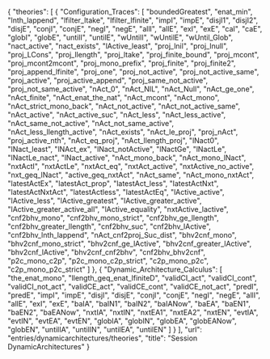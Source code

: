 {
    "theories": [
        {
            "Configuration_Traces": [
                "boundedGreatest",
                "enat_min",
                "lnth_lappend",
                "lfilter_ltake",
                "lfilter_lfinite",
                "impI",
                "impE",
                "disjI1",
                "disjI2",
                "disjE",
                "conjI",
                "conjE",
                "negI",
                "negE",
                "allI",
                "allE",
                "exI",
                "exE",
                "caI",
                "caE",
                "globI",
                "globE",
                "untilI",
                "untilE",
                "wUntilI",
                "wUntilE",
                "wUntil_Glob",
                "nact_active",
                "nact_exists",
                "lActive_least",
                "proj_lnil",
                "proj_lnull",
                "proj_LCons",
                "proj_llength",
                "proj_ltake",
                "proj_finite_bound",
                "proj_mcont",
                "proj_mcont2mcont",
                "proj_mono_prefix",
                "proj_finite",
                "proj_finite2",
                "proj_append_lfinite",
                "proj_one",
                "proj_not_active",
                "proj_not_active_same",
                "proj_active",
                "proj_active_append",
                "proj_same_not_active",
                "proj_not_same_active",
                "nAct_0",
                "nAct_NIL",
                "nAct_Null",
                "nAct_ge_one",
                "nAct_finite",
                "nAct_enat_the_nat",
                "nAct_mcont",
                "nAct_mono",
                "nAct_strict_mono_back",
                "nAct_not_active",
                "nAct_not_active_same",
                "nAct_active",
                "nAct_active_suc",
                "nAct_less",
                "nAct_less_active",
                "nAct_same_not_active",
                "nAct_not_same_active",
                "nAct_less_llength_active",
                "nAct_exists",
                "nAct_le_proj",
                "proj_nAct",
                "proj_active_nth",
                "nAct_eq_proj",
                "nAct_llength_proj",
                "lNact0",
                "lNact_least",
                "lNAct_ex",
                "lNact_notActive",
                "lNactGe",
                "lNactLe",
                "lNactLe_nact",
                "lNact_active",
                "nAct_mono_back",
                "nAct_mono_lNact",
                "nxtActI",
                "nxtActLe",
                "nxtAct_eq",
                "nxtAct_active",
                "nxtActive_no_active",
                "nxt_geq_lNact",
                "active_geq_nxtAct",
                "nAct_same",
                "nAct_mono_nxtAct",
                "latestActEx",
                "latestAct_prop",
                "latestAct_less",
                "latestActNxt",
                "latestActNxtAct",
                "latestActless",
                "latestActEq",
                "lActive_active",
                "lActive_less",
                "lActive_greatest",
                "lActive_greater_active",
                "lActive_greater_active_all",
                "lActive_equality",
                "nxtActive_lactive",
                "cnf2bhv_mono",
                "cnf2bhv_mono_strict",
                "cnf2bhv_ge_llength",
                "cnf2bhv_greater_llength",
                "cnf2bhv_suc",
                "cnf2bhv_lActive",
                "cnf2bhv_lnth_lappend",
                "nAct_cnf2proj_Suc_dist",
                "bhv2cnf_mono",
                "bhv2cnf_mono_strict",
                "bhv2cnf_ge_lActive",
                "bhv2cnf_greater_lActive",
                "bhv2cnf_lActive",
                "bhv2cnf_cnf2bhv",
                "cnf2bhv_bhv2cnf",
                "p2c_mono_c2p",
                "p2c_mono_c2p_strict",
                "c2p_mono_p2c",
                "c2p_mono_p2c_strict"
            ]
        },
        {
            "Dynamic_Architecture_Calculus": [
                "the_enat_mono",
                "llength_geq_enat_lfiniteD",
                "validCI_act",
                "validCI_cont",
                "validCI_not_act",
                "validCE_act",
                "validCE_cont",
                "validCE_not_act",
                "predI",
                "predE",
                "impI",
                "impE",
                "disjI",
                "disjE",
                "conjI",
                "conjE",
                "negI",
                "negE",
                "allI",
                "allE",
                "exI",
                "exE",
                "baIA",
                "baIN1",
                "baIN2",
                "baIANow",
                "baEA",
                "baEN1",
                "baEN2",
                "baEANow",
                "nxtIA",
                "nxtIN",
                "nxtEA1",
                "nxtEA2",
                "nxtEN",
                "evtIA",
                "evtIN",
                "evtEA",
                "evtEN",
                "globIA",
                "globIN",
                "globEA",
                "globEANow",
                "globEN",
                "untilIA",
                "untilIN",
                "untilEA",
                "untilEN"
            ]
        }
    ],
    "url": "entries/dynamicarchitectures/theories",
    "title": "Session DynamicArchitectures"
}